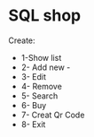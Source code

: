 # SQL shop
Create:
 - 1-Show list 
 - 2- Add new - 
 - 3- Edit 
 - 4- Remove 
 - 5- Search 
 - 6- Buy 
 - 7- Creat Qr Code 
 - 8- Exit